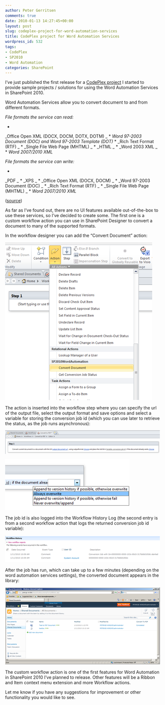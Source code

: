 ```yaml
---
author: Peter Gerritsen
comments: true
date: 2010-01-13 14:27:45+00:00
layout: post
slug: codeplex-project-for-word-automation-services
title: CodePlex project for Word Automation Services
wordpress_id: 532
tags:
- CodePlex
- SP2010
- Word Automation
categories: SharePoint
---
```



I’ve just published the first release for a [CodePlex project](http://sp2010wordautomation.codeplex.com)  I started to provide sample projects / solutions for using the Word Automation Services in SharePoint 2010.






Word Automation Services allow you to convert document to and from different formats.






_File formats the service can read:_

  * 
_Office Open XML (DOCX, DOCM, DOTX, DOTM) _
  *
_Word 97-2003 Document (DOC) and Word 97-2003 Template (DOT)_
  *
_Rich Text Format (RTF) _
  *
_Single File Web Page (MHTML) _
  *
_HTML _
  *
_Word 2003 XML _
  *
_Word 2007/2010 XML_

_File formats the service can write:_

  *
_PDF _
  *
_XPS _
  *
_Office Open XML (DOCX, DOCM) _
  *
_Word 97-2003 Document (DOC) _
  *
_Rich Text Format (RTF) _
  *
_Single File Web Page (MHTML) _
  *
_Word 2007/2010 XML_

([source](http://blogs.msdn.com/microsoft_office_word/archive/2009/12/16/Word-Automation-Services_3A00_-What-It-Does.aspx))

As far as I’ve found out, there are no UI features available out-of-the-box to use these services, so I’ve decided to create some. The first one is a custom workflow action you can use in SharePoint Designer to convert a document to many of the supported
formats.


In the workflow designer you can add the “Convert Document” action:

[![Workflow Actions](/images/old/snipping1.png)](/images/old/snipping.png)

The action is inserted into the workflow step where you can specify the url of the output file, select the output format and save options and select a variable for storing the conversion job id (which you can use later to retrieve the status, as the job runs asynchronous):

[![Convert document action](/images/old/snipping3.png)](/images/old/snipping2.png)

[![Save Behaviour](/images/old/snipping5.png)](/images/old/snipping4.png)

The job id is also logged into the Workflow History Log (the second entry is from a second workflow action that logs the returned conversion job id variable):

[![image](/images/old/snipping7.png)](/images/old/snipping6.png)

After the job has run, which can take up to a few minutes (depending on the word automation services settings), the converted  document appears in the library:

[![image](/images/old/snipping9.png)](/images/old/snipping8.png)

The custom workflow action is one of the first features for Word Automation in SharePoint 2010 I’ve planned to release. Other  features will be a Ribbon and Item context menu extension and more Workflow actions.

Let me know if you have any suggestions for improvement or other functionality you would like to see.

